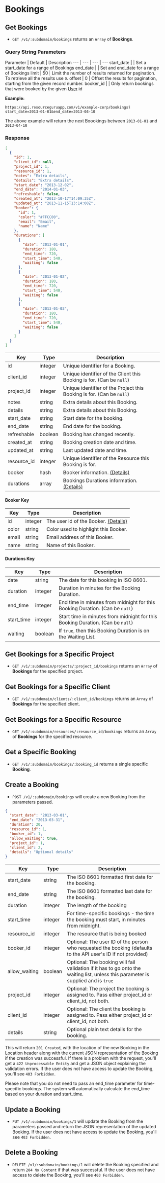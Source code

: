 # Bookings

## Get Bookings

* `GET /v1/:subdomain/bookings` returns an `Array` of **Bookings**.

### Query String Parameters

Parameter | Default | Description
--- | --- | --- | ---
start_date |  | Set a start_date for a range of Bookings
end_date |  | Set and end_date for a range of Bookings
limit | 50 | Limit the number of results returned for pagination. To retrieve all the results use `0`.
offset | 0 | Offset the results for pagination, starting from the given record number.
booker_id |  | Only return bookings that were booked by the given [User](./users.md) id

**Example:**

```
https://api.resourceguruapp.com/v1/example-corp/bookings?start_date=2013-01-01&end_date=2013-04-10
```

The above example will return the next Boookings between `2013-01-01` and `2013-04-10`

### Response

```json
[
  {
    "id": 1,
    "client_id": null,
    "project_id": 1,
    "resource_id": 1,
    "notes": "Extra details",
    "details": "Extra details",
    "start_date": "2013-12-02",
    "end_date": "2014-01-03",
    "refreshable": false,
    "created_at": "2013-10-17T14:09:35Z",
    "updated_at": "2013-11-15T13:14:00Z",
    "booker": {
      "id": 1,
      "color": "#FFCC00",
      "email": "Email",
      "name": "Name"
    },
    "durations": [
      {
        "date": "2013-01-01",
        "duration": 180,
        "end_time": 720,
        "start_time": 540,
        "waiting": false
      },
      {
        "date": "2013-01-02",
        "duration": 180,
        "end_time": 720,
        "start_time": 540,
        "waiting": false
      },
      {
        "date": "2013-01-03",
        "duration": 180,
        "end_time": 720,
        "start_time": 540,
        "waiting": false
      }
    ]
  }
]
```

Key | Type | Description
--- | --- | ---
id | integer | Unique identifier for a Booking.
client_id | integer | Unique identifier of the Client this Booking is for. (Can be `null`)
project_id | integer | Unique identifier of the Project this Booking is for. (Can be `null`)
notes | string | Extra details about this Booking.
details | string | Extra details about this Booking.
start_date | string | Start date for the booking.
end_date | string | End date for the booking.
refreshable | boolean | Booking has changed recently.
created_at | string | Booking creation date and time.
updated_at | string | Last updated date and time.
resource_id | integer | Unique identifier of the Resource this Booking is for.
booker | hash | Booker information. [(Details)](#booker-key)
durations | array | Bookings Durations information. [(Details)](#durations-key)

#### Booker Key

Key | Type | Description
--- | --- | ---
id | integer | The user id of the Booker. [(Details)](./users.md)
color | string | Color used to highlight this Booker.
email | string | Email address of this Booker.
name | string | Name of this Booker.

#### Durations Key

Key | Type | Description
--- | --- | ---
date | string | The date for this booking in ISO 8601.
duration | integer | Duration in minutes for the Booking Duration.
end_time | integer | End time in minutes from midnight for this Booking Duration. (Can be `null`)
start_time | integer | Start time in minutes from midnight for this Booking Duration. (Can be `null`)
waiting | boolean | If `true`, then this Booking Duration is on the Waiting List.


## Get Bookings for a Specific Project

* `GET /v1/:subdomain/projects/:project_id/bookings` returns an `Array` of **Bookings** for the specified project.

## Get Bookings for a Specific Client

* `GET /v1/:subdomain/clients/:client_id/bookings` returns an `Array` of **Bookings** for the specified client.

## Get Bookings for a Specific Resource

* `GET /v1/:subdomain/resources/:resource_id/bookings` returns an `Array` of **Bookings** for the specified resource.

## Get a Specific Booking

* `GET /v1/:subdomain/bookings/:booking_id` returns a single specific **Booking**.

## Create a Booking

* `POST /v1/:subdomain/bookings` will create a new Booking from the parameters passed.

```json
{
  "start_date": "2013-03-01",
  "end_date": "2013-03-31",
  "duration": 20,
  "resource_id": 1,
  "booker_id": 1,
  "allow_waiting": true,
  "project_id": 1,
  "client_id": 2,
  "details": "Optional details"
}
```

Key | Type | Description
--- | --- | ---
start_date | string | The ISO 8601 formatted first date for the booking.
end_date | string | The ISO 8601 formatted last date for the booking.
duration | integer | The length of the booking
start_time | integer | For time-specific bookings - the time the booking must start, in minutes from midnight.
resource_id | integer | The resource that is being booked
booker_id | integer | Optional: The user ID of the person who requested the booking (defaults to the API user's ID if not provided)
allow_waiting | boolean | Optional: The booking will fail validation if it has to go onto the waiting list, unless this parameter is supplied and is `true`
project_id | integer | Optional: The project the booking is assigned to. Pass either project_id or client_id, not both.
client_id | integer | Optional: The client the booking is assigned to. Pass either project_id or client_id, not both.
details | string | Optional plain text details for the booking.
This will return `201 Created`, with the location of the new Booking in the Location header
along with the current JSON representation of the Booking if the creation was successful.
If there is a problem with the request, you'll get a `422 Unprocessable Entity` and get a JSON object explaining the validation errors.
If the user does not have access to update the Booking, you'll see `403 Forbidden`.

Please note that you do not need to pass an end_time parameter for time-specific bookings. The system will automatically calculate the end_time based on your duration and start_time.

## Update a Booking

* `PUT /v1/:subdomain/bookings/1` will update the Booking from the parameters passed and return
the JSON representation of the updated Booking. If the user does not have access to update
the Booking, you'll see `403 Forbidden`.

## Delete a Booking

* `DELETE /v1/:subdomain/bookings/1` will delete the Booking specified and return `204 No Content`
if that was successful. If the user does not have access to delete the Booking, you'll see `403 Forbidden`.
